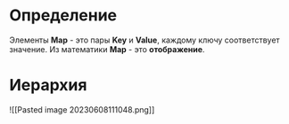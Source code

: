 # Определение
Элементы **Map** - это пары **Key** и **Value**, каждому ключу соответствует значение. Из математики **Map** - это **отображение**.
# Иерархия
![[Pasted image 20230608111048.png]]